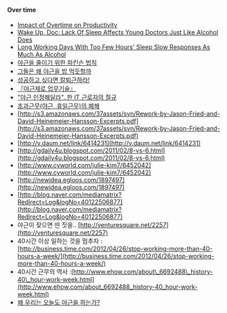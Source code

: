 
#### Over time
- [Impact of Overtime on Productivity](http://www.xprogramming.com/xpmag/jatSustainablePace.htm)
- [Wake Up, Doc: Lack Of Sleep Affects Young Doctors Just Like Alcohol Does](http://www.sciencedaily.com/releases/2005/09/050908083948.htm)
- [Long Working Days With Too Few Hours' Sleep Slow Responses As Much As Alcohol](http://www.sciencedaily.com/releases/2000/09/000919080457.htm)
- [야근을 줄이기 위한 파킨슨 법칙](http://jentshin.new21.org/blog/?id=alone&no=709 "야근을 줄이기 위한 파킨슨 법칙~ ")
- [그들은 왜 야근을 밥 먹듯할까](http://zine.media.daum.net/h21/view.html?cateid=3000&amp;newsid=20070206080719215&amp;cp=hani21 "http://zine.media.daum.net/h21/view.html?cateid=3000&amp;newsid=20070206080719215&amp;cp=hani21")
- [성공하고 싶다면 칼퇴근하라!](http://issue.media.daum.net/society/0819_Working/view.html?issueid=3459&newsid=20091128084304260&cp=moneytoday "http://issue.media.daum.net/society/0819_Working/view.html?issueid=3459&newsid=20091128084304260&cp=moneytoday")
- [『야근제로 업무기술』](http://pragmaticstory.com/1280 "http://pragmaticstory.com/1280")
- ["야근 인정해달라"..한 IT 근로자의 절규](http://news.naver.com/main/read.nhn?mode=LSD&mid=sec&sid1=102&oid=001&aid=0003153733 "http://news.naver.com/main/read.nhn?mode=LSD&mid=sec&sid1=102&oid=001&aid=0003153733")
- [초과근무(야근, 휴일근무)의 폐해](http://bobbyryu.blogspot.com/2010/04/blog-post.html "http://bobbyryu.blogspot.com/2010/04/blog-post.html")
- [http://s3.amazonaws.com/37assets/svn/Rework-by-Jason-Fried-and-David-Heinemeier-Hansson-Excerpts.pdf](http://s3.amazonaws.com/37assets/svn/Rework-by-Jason-Fried-and-David-Heinemeier-Hansson-Excerpts.pdf)
- [http://v.daum.net/link/6414231](http://v.daum.net/link/6414231)
- [http://gdaily4u.blogspot.com/2011/02/8-vs-6.html](http://gdaily4u.blogspot.com/2011/02/8-vs-6.html)
- [http://www.cyworld.com/julie-kim7/6452042](http://www.cyworld.com/julie-kim7/6452042)
- [http://newidea.egloos.com/1897497](http://newidea.egloos.com/1897497)
- [http://blog.naver.com/mediamatrix?Redirect=Log&logNo=40122506877](http://blog.naver.com/mediamatrix?Redirect=Log&logNo=40122506877)
- 야근이 잦으면 딴 짓을.. [http://venturesquare.net/2257](http://venturesquare.net/2257)
- 40시간 이상 일하는 것을 멈추자 : [http://business.time.com/2012/04/26/stop-working-more-than-40-hours-a-week/](http://business.time.com/2012/04/26/stop-working-more-than-40-hours-a-week/)
- 40시간 근무의 역사 :[http://www.ehow.com/about\_6692488\_history-40\_hour-work-week.html](http://www.ehow.com/about_6692488_history-40_hour-work-week.html)
- [왜 우리는 오늘도 야근을 하는가?](http://goodhyun.com/1059)
